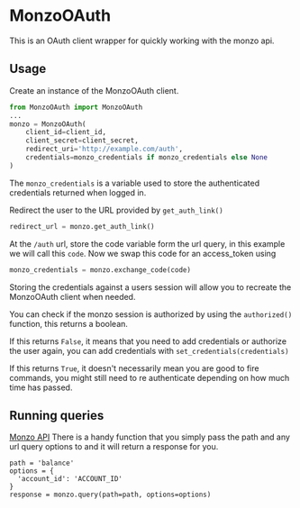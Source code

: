# MonzoOAuth
This is an OAuth client wrapper for quickly working with the monzo api.
 
## Usage
Create an instance of the MonzoOAuth client.
```python
from MonzoOAuth import MonzoOAuth
...
monzo = MonzoOAuth(
    client_id=client_id,
    client_secret=client_secret,
    redirect_uri='http://example.com/auth',
    credentials=monzo_credentials if monzo_credentials else None
)
```
The `monzo_credentials` is a variable used to store the authenticated credentials returned when logged in.

Redirect the user to the URL provided by `get_auth_link()`
```python
redirect_url = monzo.get_auth_link()
```

At the `/auth` url, store the code variable form the url query, in this example we will call this `code`.
Now we swap this code for an access_token using 
```python
monzo_credentials = monzo.exchange_code(code)
```

Storing the credentials against a users session will allow you to recreate the MonzoOAuth client when needed.

You can check if the monzo session is authorized by using the `authorized()` function, this returns a boolean.

If this returns `False`, it means that you need to add credentials or authorize the user again, you can add credentials with `set_credentials(credentials)`

If this returns `True`, it doesn't necessarily mean you are good to fire commands, you might still need to re authenticate depending on how much time has passed.

## Running queries
[Monzo API](https://monzo.com/docs/)
There is a handy function that you simply pass the path and any url query options to and it will return a response for you.
```
path = 'balance'
options = {
  'account_id': 'ACCOUNT_ID'
}
response = monzo.query(path=path, options=options)
```
